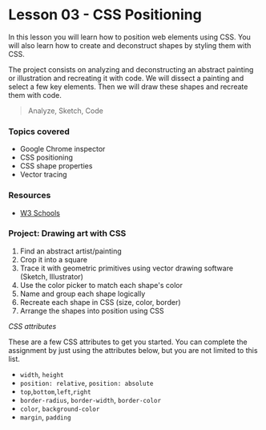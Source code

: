 # Lesson 03 - CSS Positioning

In this lesson you will learn how to position web elements using CSS. You will also learn how to create and deconstruct
shapes by styling them with CSS.

The project consists on analyzing and deconstructing an abstract painting or illustration and recreating it with code. We will dissect a painting and select a few key elements. Then we will draw these shapes and recreate them with code.

> Analyze, Sketch, Code



### Topics covered

* Google Chrome inspector
* CSS positioning
* CSS shape properties
* Vector tracing



### Resources

* [W3 Schools](http://www.w3schools.com/cssref/)



### Project: Drawing art with CSS

1. Find an abstract artist/painting
2. Crop it into a square
3. Trace it with geometric primitives using vector drawing software (Sketch, Illustrator)
4. Use the color picker to match each shape's color
5. Name and group each shape logically
6. Recreate each shape in CSS (size, color, border)
7. Arrange the shapes into position using CSS



*CSS attributes*

These are a few CSS attributes to get you started. You can complete the assignment by just using the attributes below, but you are not limited to this list.

* `width`, `height`
* `position: relative`, `position: absolute`
* `top`,`bottom`,`left`,`right`
* `border-radius`, `border-width`, `border-color`
* `color`, `background-color`
* `margin`, `padding`






